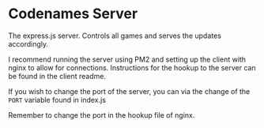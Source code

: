 # Codenames Server

The express.js server. Controls all games and serves the updates accordingly.

I recommend running the server using PM2 and setting up the client with nginx to allow for connections. Instructions for the hookup to the server can be found in the client readme.

If you wish to change the port of the server, you can via the change of the `PORT` variable found in index.js

Remember to change the port in the hookup file of nginx.